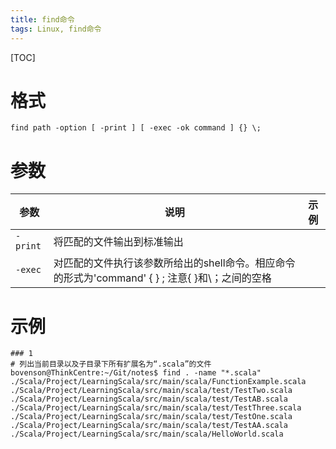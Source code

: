 ```yaml
---
title: find命令
tags: Linux, find命令
---
```


[TOC]

# 格式

`find path -option [ -print ] [ -exec -ok command ] {} \;`

# 参数

| 参数       | 说明                                       | 示例   |
| -------- | ---------------------------------------- | ---- |
| `-print` | 将匹配的文件输出到标准输出                            |      |
| `-exec`  | 对匹配的文件执行该参数所给出的shell命令。相应命令的形式为'command' { } \; 注意{ }和\；之间的空格 |      |

# 示例

```shell
### 1
# 列出当前目录以及子目录下所有扩展名为“.scala”的文件
bovenson@ThinkCentre:~/Git/notes$ find . -name "*.scala"
./Scala/Project/LearningScala/src/main/scala/FunctionExample.scala
./Scala/Project/LearningScala/src/main/scala/test/TestTwo.scala
./Scala/Project/LearningScala/src/main/scala/test/TestAB.scala
./Scala/Project/LearningScala/src/main/scala/test/TestThree.scala
./Scala/Project/LearningScala/src/main/scala/test/TestOne.scala
./Scala/Project/LearningScala/src/main/scala/test/TestAA.scala
./Scala/Project/LearningScala/src/main/scala/HelloWorld.scala
```

